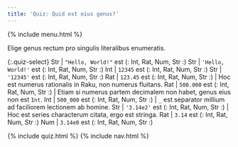 ```yaml
---
title: 'Quiz: Quid est eius genus?'
---
```


{% include menu.html %}

Elige genus rectum pro singulis literalibus enumeratis.

{:.quiz-select}
Str | `"Hello, World!"` est (: Int, Rat, Num, Str :)
Str | `'Hello, World!'` est (: Int, Rat, Num, Str :)
Int | `12345` est (: Int, Rat, Num, Str :)
Str | `'12345'` est (: Int, Rat, Num, Str :)
Rat | `123.45` est (: Int, Rat, Num, Str :) | Hoc est numerus rationalis in Raku, non numerus fluitans.
Rat | `500.000` est (: Int, Rat, Num, Str :) | Etiam si numerus partem decimalem non habet, genus eius non est `Int`.
Int | `500_000` est (: Int, Rat, Num, Str :) | `_` est separator millium ad faciliorem lectionem ab homine.
Str | `'3.14e2'` est (: Int, Rat, Num, Str :) | Hoc est series characterum citata, ergo est stringa.
Rat | `3.14` est (: Int, Rat, Num, Str :)
Num | `3.14e0` est (: Int, Rat, Num, Str :)

{% include quiz.html %}
{% include nav.html %}
